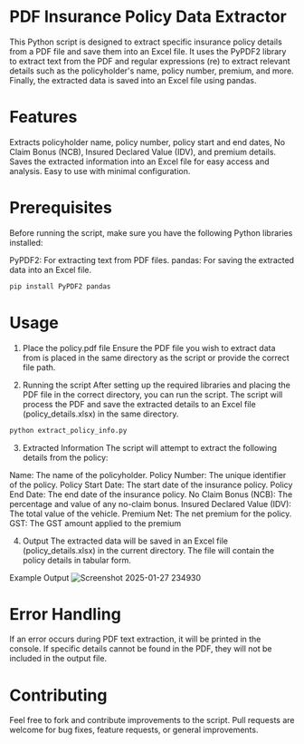 # PDF Insurance Policy Data Extractor
This Python script is designed to extract specific insurance policy details from a PDF file and save them into an Excel file. It uses the PyPDF2 library to extract text from the PDF and regular expressions (re) to extract relevant details such as the policyholder's name, policy number, premium, and more. Finally, the extracted data is saved into an Excel file using pandas.

# Features
Extracts policyholder name, policy number, policy start and end dates, No Claim Bonus (NCB), Insured Declared Value (IDV), and premium details.
Saves the extracted information into an Excel file for easy access and analysis.
Easy to use with minimal configuration.
# Prerequisites
Before running the script, make sure you have the following Python libraries installed:

PyPDF2: For extracting text from PDF files.
pandas: For saving the extracted data into an Excel file.
```bash
pip install PyPDF2 pandas

```
# Usage
1. Place the policy.pdf file
Ensure the PDF file you wish to extract data from is placed in the same directory as the script or provide the correct file path.

2. Running the script
After setting up the required libraries and placing the PDF file in the correct directory, you can run the script. The script will process the PDF and save the extracted details to an Excel file (policy_details.xlsx) in the same directory.
```bash
python extract_policy_info.py

```
3. Extracted Information
The script will attempt to extract the following details from the policy:

Name: The name of the policyholder.
Policy Number: The unique identifier of the policy.
Policy Start Date: The start date of the insurance policy.
Policy End Date: The end date of the insurance policy.
No Claim Bonus (NCB): The percentage and value of any no-claim bonus.
Insured Declared Value (IDV): The total value of the vehicle.
Premium Net: The net premium for the policy.
GST: The GST amount applied to the premium

4. Output
The extracted data will be saved in an Excel file (policy_details.xlsx) in the current directory. The file will contain the policy details in tabular form.

Example Output
![Screenshot 2025-01-27 234930](https://github.com/user-attachments/assets/cad214da-ef96-458f-bb92-115ce7f92d97)

# Error Handling
If an error occurs during PDF text extraction, it will be printed in the console.
If specific details cannot be found in the PDF, they will not be included in the output file.
# Contributing
Feel free to fork and contribute improvements to the script. Pull requests are welcome for bug fixes, feature requests, or general improvements.
